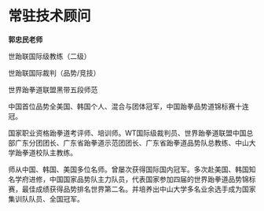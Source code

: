 # 常驻技术顾问

**郭忠民老师**

世跆联国际级教练（二级）

世跆联国际裁判（品势/竞技）

世界跆拳道联盟黑带五段师范

中国首位品势全美国、韩国个人、混合与团体冠军，中国跆拳品势道锦标赛十连冠。

国家职业资格跆拳道考评师、培训师。WT国际级裁判员、世界跆拳道联盟中国总部广东分团团长、广东省跆拳道示范团团长、广东省跆拳道品势队总教练、中山大学跆拳道校队主教练。

师从中国、韩国、美国多位名师。曾屡次获得国际国内冠军。多次赴美国、韩国知名学府进修，中国国家品势队主力队员，代表国家参加四届的世界跆拳道品势锦标赛，最佳成绩获得品势排名世界第二名。并培养出中山大学多名业余选手成为国家集训队队员、全国冠军。